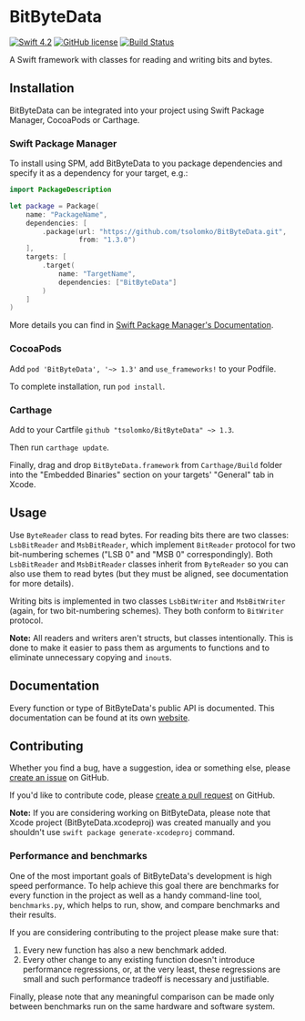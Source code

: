 # BitByteData

[![Swift 4.2](https://img.shields.io/badge/Swift-4.2-blue.svg)](https://developer.apple.com/swift/)
[![GitHub license](https://img.shields.io/badge/license-MIT-lightgrey.svg)](https://raw.githubusercontent.com/tsolomko/BitByteData/master/LICENSE)
[![Build Status](https://travis-ci.org/tsolomko/BitByteData.svg?branch=develop)](https://travis-ci.org/tsolomko/BitByteData)

A Swift framework with classes for reading and writing bits and bytes.

## Installation

BitByteData can be integrated into your project using Swift Package Manager, CocoaPods or Carthage.

### Swift Package Manager

To install using SPM, add BitByteData to you package dependencies
and specify it as a dependency for your target, e.g.:

```swift
import PackageDescription

let package = Package(
    name: "PackageName",
    dependencies: [
        .package(url: "https://github.com/tsolomko/BitByteData.git",
                 from: "1.3.0")
    ],
    targets: [
        .target(
            name: "TargetName",
            dependencies: ["BitByteData"]
        )
    ]
)
```

More details you can find in [Swift Package Manager's Documentation](https://github.com/apple/swift-package-manager/tree/master/Documentation).

### CocoaPods

Add `pod 'BitByteData', '~> 1.3'` and `use_frameworks!` to your Podfile.

To complete installation, run `pod install`.

### Carthage

Add to your Cartfile `github "tsolomko/BitByteData" ~> 1.3`.

Then run `carthage update`.

Finally, drag and drop `BitByteData.framework` from `Carthage/Build` folder
into the "Embedded Binaries" section on your targets' "General" tab in Xcode.

## Usage

Use `ByteReader` class to read bytes.
For reading bits there are two classes: `LsbBitReader` and `MsbBitReader`, which implement `BitReader` protocol
for two bit-numbering schemes ("LSB 0" and "MSB 0" correspondingly).
Both `LsbBitReader` and `MsbBitReader` classes inherit from `ByteReader` so you can also use them to read bytes
(but they must be aligned, see documentation for more details).

Writing bits is implemented in two classes `LsbBitWriter` and `MsbBitWriter` (again, for two bit-numbering schemes).
They both conform to `BitWriter` protocol.

__Note:__ All readers and writers aren't structs, but classes intentionally.
This is done to make it easier to pass them as arguments to functions and to eliminate unnecessary copying and `inout`s.

## Documentation

Every function or type of BitByteData's public API is documented.
This documentation can be found at its own [website](http://tsolomko.github.io/BitByteData).

## Contributing

Whether you find a bug, have a suggestion, idea or something else,
please [create an issue](https://github.com/tsolomko/BitByteData/issues) on GitHub.

If you'd like to contribute code, please [create a pull request](https://github.com/tsolomko/BitByteData/pulls) on GitHub.

__Note:__ If you are considering working on BitByteData, please note that Xcode project (BitByteData.xcodeproj)
was created manually and you shouldn't use `swift package generate-xcodeproj` command.

### Performance and benchmarks

One of the most important goals of BitByteData's development is high speed performance. To help achieve this goal there
are benchmarks for every function in the project as well as a handy command-line tool, `benchmarks.py`, which helps to
run, show, and compare benchmarks and their results.

If you are considering contributing to the project please make sure that:

1. Every new function has also a new benchmark added.
2. Every other change to any existing function doesn't introduce performance regressions, or, at the very least, these
   regressions are small and such performance tradeoff is necessary and justifiable.

Finally, please note that any meaningful comparison can be made only between benchmarks run on the same hardware and
software system.
